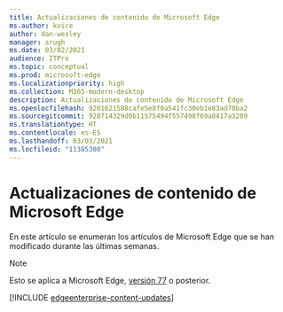 ```yaml
---
title: Actualizaciones de contenido de Microsoft Edge
ms.author: kvice
author: dan-wesley
manager: srugh
ms.date: 03/02/2021
audience: ITPro
ms.topic: conceptual
ms.prod: microsoft-edge
ms.localizationpriority: high
ms.collection: M365-modern-desktop
description: Actualizaciones de contenido de Microsoft Edge
ms.openlocfilehash: 9201621588cafe5e8f0a541fc30eb1e83ad78ba2
ms.sourcegitcommit: 928714329d0b11575494f557498f69a8417a3289
ms.translationtype: HT
ms.contentlocale: es-ES
ms.lasthandoff: 03/03/2021
ms.locfileid: "11385300"
---
```

# <a name="microsoft-edge-content-updates"></a>Actualizaciones de contenido de Microsoft Edge

En este artículo se enumeran los artículos de Microsoft Edge que se han modificado durante las últimas semanas.


> [!NOTE]
> Esto se aplica a Microsoft Edge, [versión 77](https://support.microsoft.com/help/4027011/microsoft-edge-find-out-which-version-you-have?ocid=MicrosoftStore-EdgeVersion) o posterior.

[!INCLUDE [edgeenterprise-content-updates](./includes/edgeenterprise-content-updates.md)]
